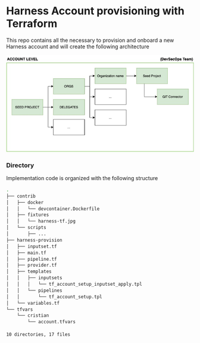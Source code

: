 # Harness Account provisioning with Terraform

This repo contains all the necessary to provision and onboard a new Harness account and will create the following architecture

![Enterprise Arch](./contrib/fixtures/harness-tf.jpg)

### **Directory**

Implementation code is organized with the following structure

```bash
.
├── contrib
│   ├── docker
│   │   └── devcontainer.Dockerfile
│   ├── fixtures
│   │   └── harness-tf.jpg
│   └── scripts
│       ├── ...
├── harness-provision
│   ├── inputset.tf
│   ├── main.tf
│   ├── pipeline.tf
│   ├── provider.tf
│   ├── templates
│   │   ├── inputsets
│   │   │   └── tf_account_setup_inputset_apply.tpl
│   │   └── pipelines
│   │       └── tf_account_setup.tpl
│   └── variables.tf
└── tfvars
    └── cristian
        └── account.tfvars

10 directories, 17 files

```
